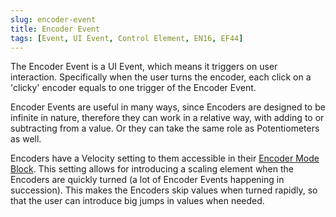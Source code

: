 ```yaml
---
slug: encoder-event
title: Encoder Event
tags: [Event, UI Event, Control Element, EN16, EF44]
---
```


The Encoder Event is a UI Event, which means it triggers on user interaction. Specifically when the user turns the encoder, each click on a 'clicky' encoder equals to one trigger of the Encoder Event.

Encoder Events are useful in many ways, since Encoders are designed to be infinite in nature, therefore they can work in a relative way, with adding to or subtracting from a value. Or they can take the same role as Potentiometers as well.

Encoders have a Velocity setting to them accessible in their [Encoder Mode Block](/docs/wiki/actions/element-settings/encoder-mode.md). This setting allows for introducing a scaling element when the Encoders are quickly turned (a lot of Encoder Events happening in succession). This makes the Encoders skip values when turned rapidly, so that the user can introduce big jumps in values when needed.
